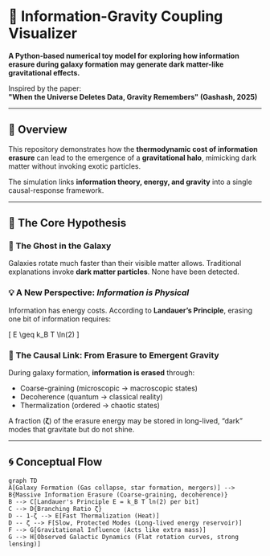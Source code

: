 # 🌌 Information-Gravity Coupling Visualizer  

**A Python-based numerical toy model for exploring how information erasure during galaxy formation may generate dark matter-like gravitational effects.**  

Inspired by the paper:  
**"When the Universe Deletes Data, Gravity Remembers" (Gashash, 2025)**  

---

## 🚀 Overview  

This repository demonstrates how the **thermodynamic cost of information erasure** can lead to the emergence of a **gravitational halo**, mimicking dark matter without invoking exotic particles.  

The simulation links **information theory, energy, and gravity** into a single causal-response framework.  

---

## 🧩 The Core Hypothesis  

### 👻 The Ghost in the Galaxy  
Galaxies rotate much faster than their visible matter allows. Traditional explanations invoke **dark matter particles**. None have been detected.  

### 💡 A New Perspective: *Information is Physical*  
Information has energy costs. According to **Landauer’s Principle**, erasing one bit of information requires:  

\[
E \geq k_B T \ln(2)
\]  

### 🔗 The Causal Link: From Erasure to Emergent Gravity  
During galaxy formation, **information is erased** through:  

- Coarse-graining (microscopic → macroscopic states)  
- Decoherence (quantum → classical reality)  
- Thermalization (ordered → chaotic states)  

A fraction (**ζ**) of the erasure energy may be stored in long-lived, “dark” modes that gravitate but do not shine.  

---

## 🌀 Conceptual Flow  

```mermaid
graph TD
A[Galaxy Formation (Gas collapse, star formation, mergers)] --> B{Massive Information Erasure (Coarse-graining, decoherence)}
B --> C[Landauer's Principle E = k_B T ln(2) per bit]
C --> D{Branching Ratio ζ}
D -- 1-ζ --> E[Fast Thermalization (Heat)]
D -- ζ --> F[Slow, Protected Modes (Long-lived energy reservoir)]
F --> G[Gravitational Influence (Acts like extra mass)]
G --> H[Observed Galactic Dynamics (Flat rotation curves, strong lensing)]
